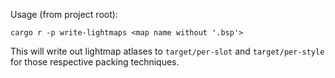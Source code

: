 Usage (from project root):

`cargo r -p write-lightmaps <map name without '.bsp'>`

This will write out lightmap atlases to `target/per-slot` and `target/per-style` for those respective packing techniques.
